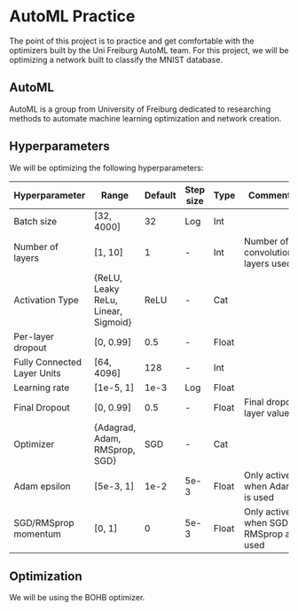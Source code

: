# AutoML Practice
The point of this project is to practice and get comfortable with the optimizers built by the Uni Freiburg AutoML team.
For this project, we will be optimizing a network built to classify the MNIST database.

## AutoML
AutoML is a group from University of Freiburg dedicated to researching methods to automate machine learning optimization and network creation.

## Hyperparameters
We will be optimizing the following hyperparameters:

| Hyperparameter              | Range                               | Default | Step size | Type  | Comments                                 |
|-----------------------------|-------------------------------------|---------|-----------|-------|------------------------------------------|
| Batch size                  | [32, 4000]                          | 32      | Log       | Int   |                                          |
| Number of layers            | [1, 10]                             | 1       | -         | Int   | Number of convolutional layers used      |
| Activation Type             | {ReLU, Leaky ReLu, Linear, Sigmoid} | ReLU    | -         | Cat   |                                          |
| Per-layer dropout           | [0, 0.99]                           | 0.5     | -         | Float |                                          |
| Fully Connected Layer Units | [64, 4096]                          | 128     | -         | Int   |                                          |
| Learning rate               | [1e-5, 1]                           | 1e-3    | Log       | Float |                                          |
| Final Dropout               | [0, 0.99]                           | 0.5     | -         | Float | Final dropout layer value                |
| Optimizer                   | {Adagrad, Adam, RMSprop, SGD}       | SGD     | -         | Cat   |                                          |
| Adam epsilon                | [5e-3, 1]                           | 1e-2    | 5e-3      | Float | Only active when Adam is used            |
| SGD/RMSprop momentum        | [0, 1]                              | 0       | 5e-3      | Float | Only active when SGD or RMSprop are used |

## Optimization
We will be using the BOHB optimizer.